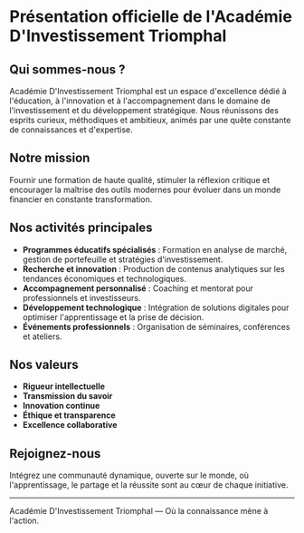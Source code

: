 # Présentation officielle de l'Académie D'Investissement Triomphal

## Qui sommes-nous ?

Académie D'Investissement Triomphal est un espace d'excellence dédié à l'éducation, à l'innovation et à l'accompagnement dans le domaine de l'investissement et du développement stratégique. Nous réunissons des esprits curieux, méthodiques et ambitieux, animés par une quête constante de connaissances et d'expertise.

## Notre mission

Fournir une formation de haute qualité, stimuler la réflexion critique et encourager la maîtrise des outils modernes pour évoluer dans un monde financier en constante transformation.

## Nos activités principales

- **Programmes éducatifs spécialisés** : Formation en analyse de marché, gestion de portefeuille et stratégies d'investissement.
- **Recherche et innovation** : Production de contenus analytiques sur les tendances économiques et technologiques.
- **Accompagnement personnalisé** : Coaching et mentorat pour professionnels et investisseurs.
- **Développement technologique** : Intégration de solutions digitales pour optimiser l'apprentissage et la prise de décision.
- **Événements professionnels** : Organisation de séminaires, conférences et ateliers.

## Nos valeurs

- **Rigueur intellectuelle**
- **Transmission du savoir**
- **Innovation continue**
- **Éthique et transparence**
- **Excellence collaborative**

## Rejoignez-nous

Intégrez une communauté dynamique, ouverte sur le monde, où l'apprentissage, le partage et la réussite sont au cœur de chaque initiative.

---

Académie D'Investissement Triomphal — Où la connaissance mène à l'action.
